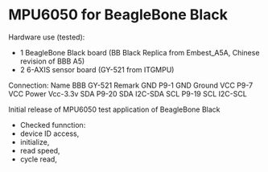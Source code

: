 MPU6050 for BeagleBone Black
==========

Hardware use (tested):
 * 1 BeagleBone Black board (BB Black Replica from Embest_A5A, Chinese revision of BBB A5)
 * 2 6-AXIS sensor board (GY-521 from ITGMPU)

Connection:
Name BBB GY-521 Remark
GND P9-1 GND Ground
VCC P9-7 VCC Power Vcc-3.3v
SDA P9-20 SDA I2C-SDA
SCL P9-19 SCL I2C-SCL

Initial release of MPU6050 test application of BeagleBone Black
 * Checked funnction:
 *	device ID access,
 *	initialize,
 *	read speed,
 *	cycle read,
 
 
